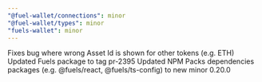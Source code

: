 ```yaml
---
"@fuel-wallet/connections": minor
"@fuel-wallet/types": minor
"fuels-wallet": minor
---
```


Fixes bug where wrong Asset Id is shown for other tokens (e.g. ETH)
Updated Fuels package to tag pr-2395
Updated NPM Packs dependencies packages (e.g. @fuels/react, @fuels/ts-config) to new minor 0.20.0
